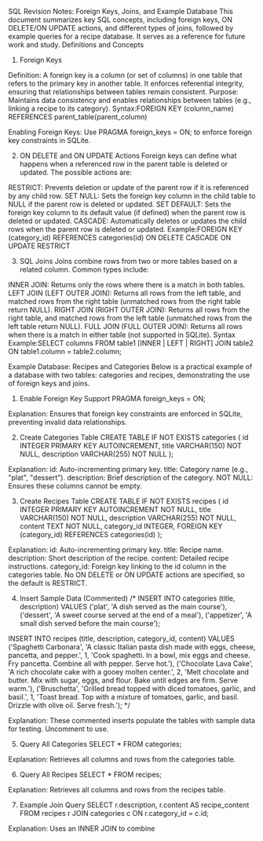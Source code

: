 SQL Revision Notes: Foreign Keys, Joins, and Example Database
This document summarizes key SQL concepts, including foreign keys, ON DELETE/ON UPDATE actions, and different types of joins, followed by example queries for a recipe database. It serves as a reference for future work and study.
Definitions and Concepts
1. Foreign Keys

Definition: A foreign key is a column (or set of columns) in one table that refers to the primary key in another table. It enforces referential integrity, ensuring that relationships between tables remain consistent.
Purpose: Maintains data consistency and enables relationships between tables (e.g., linking a recipe to its category).
Syntax:FOREIGN KEY (column_name) REFERENCES parent_table(parent_column)


Enabling Foreign Keys: Use PRAGMA foreign_keys = ON; to enforce foreign key constraints in SQLite.

2. ON DELETE and ON UPDATE Actions
Foreign keys can define what happens when a referenced row in the parent table is deleted or updated. The possible actions are:

RESTRICT: Prevents deletion or update of the parent row if it is referenced by any child row.
SET NULL: Sets the foreign key column in the child table to NULL if the parent row is deleted or updated.
SET DEFAULT: Sets the foreign key column to its default value (if defined) when the parent row is deleted or updated.
CASCADE: Automatically deletes or updates the child rows when the parent row is deleted or updated.
Example:FOREIGN KEY (category_id) REFERENCES categories(id) ON DELETE CASCADE ON UPDATE RESTRICT



3. SQL Joins
Joins combine rows from two or more tables based on a related column. Common types include:

INNER JOIN: Returns only the rows where there is a match in both tables.
LEFT JOIN (LEFT OUTER JOIN): Returns all rows from the left table, and matched rows from the right table (unmatched rows from the right table return NULL).
RIGHT JOIN (RIGHT OUTER JOIN): Returns all rows from the right table, and matched rows from the left table (unmatched rows from the left table return NULL).
FULL JOIN (FULL OUTER JOIN): Returns all rows when there is a match in either table (not supported in SQLite).
Syntax Example:SELECT columns
FROM table1
[INNER | LEFT | RIGHT] JOIN table2
ON table1.column = table2.column;



Example Database: Recipes and Categories
Below is a practical example of a database with two tables: categories and recipes, demonstrating the use of foreign keys and joins.
1. Enable Foreign Key Support
PRAGMA foreign_keys = ON;


Explanation: Ensures that foreign key constraints are enforced in SQLite, preventing invalid data relationships.

2. Create Categories Table
CREATE TABLE IF NOT EXISTS categories (
    id INTEGER PRIMARY KEY AUTOINCREMENT,
    title VARCHAR(150) NOT NULL,
    description VARCHAR(255) NOT NULL
);


Explanation:
id: Auto-incrementing primary key.
title: Category name (e.g., "plat", "dessert").
description: Brief description of the category.
NOT NULL: Ensures these columns cannot be empty.



3. Create Recipes Table
CREATE TABLE IF NOT EXISTS recipes (
    id INTEGER PRIMARY KEY AUTOINCREMENT NOT NULL,
    title VARCHAR(150) NOT NULL,
    description VARCHAR(255) NOT NULL,
    content TEXT NOT NULL,
    category_id INTEGER,
    FOREIGN KEY (category_id) REFERENCES categories(id)
);


Explanation:
id: Auto-incrementing primary key.
title: Recipe name.
description: Short description of the recipe.
content: Detailed recipe instructions.
category_id: Foreign key linking to the id column in the categories table.
No ON DELETE or ON UPDATE actions are specified, so the default is RESTRICT.



4. Insert Sample Data (Commented)
/*
INSERT INTO categories (title, description) VALUES
    ('plat', 'A dish served as the main course'),
    ('dessert', 'A sweet course served at the end of a meal'),
    ('appetizer', 'A small dish served before the main course');

INSERT INTO recipes (title, description, category_id, content) VALUES
    ('Spaghetti Carbonara', 'A classic Italian pasta dish made with eggs, cheese, pancetta, and pepper.', 1, 'Cook spaghetti. In a bowl, mix eggs and cheese. Fry pancetta. Combine all with pepper. Serve hot.'),
    ('Chocolate Lava Cake', 'A rich chocolate cake with a gooey molten center.', 2, 'Melt chocolate and butter. Mix with sugar, eggs, and flour. Bake until edges are firm. Serve warm.'),
    ('Bruschetta', 'Grilled bread topped with diced tomatoes, garlic, and basil.', 1, 'Toast bread. Top with a mixture of tomatoes, garlic, and basil. Drizzle with olive oil. Serve fresh.');
*/


Explanation: These commented inserts populate the tables with sample data for testing. Uncomment to use.

5. Query All Categories
SELECT * FROM categories;


Explanation: Retrieves all columns and rows from the categories table.

6. Query All Recipes
SELECT * FROM recipes;


Explanation: Retrieves all columns and rows from the recipes table.

7. Example Join Query
SELECT r.description, r.content AS recipe_content
FROM recipes r
JOIN categories c
ON r.category_id = c.id;


Explanation:
Uses an INNER JOIN to combine


